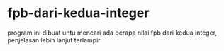# fpb-dari-kedua-integer
program ini dibuat untu mencari ada berapa nilai fpb dari kedua integer, penjelasan lebih lanjut terlampir 
